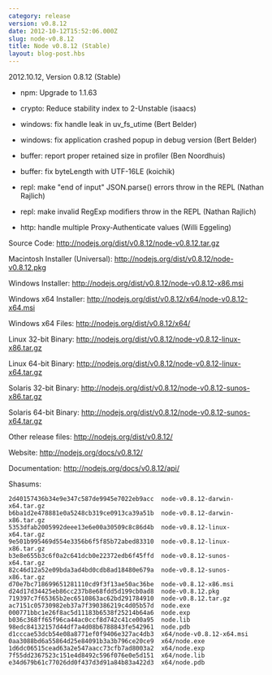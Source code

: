 ```yaml
---
category: release
version: v0.8.12
date: 2012-10-12T15:52:06.000Z
slug: node-v0.8.12
title: Node v0.8.12 (Stable)
layout: blog-post.hbs
---
```


2012.10.12, Version 0.8.12 (Stable)

* npm: Upgrade to 1.1.63

* crypto: Reduce stability index to 2-Unstable (isaacs)

* windows: fix handle leak in uv_fs_utime (Bert Belder)

* windows: fix application crashed popup in debug version (Bert Belder)

* buffer: report proper retained size in profiler (Ben Noordhuis)

* buffer: fix byteLength with UTF-16LE (koichik)

* repl: make "end of input" JSON.parse() errors throw in the REPL (Nathan Rajlich)

* repl: make invalid RegExp modifiers throw in the REPL (Nathan Rajlich)

* http: handle multiple Proxy-Authenticate values (Willi Eggeling)


Source Code: http://nodejs.org/dist/v0.8.12/node-v0.8.12.tar.gz

Macintosh Installer (Universal): http://nodejs.org/dist/v0.8.12/node-v0.8.12.pkg

Windows Installer: http://nodejs.org/dist/v0.8.12/node-v0.8.12-x86.msi

Windows x64 Installer: http://nodejs.org/dist/v0.8.12/x64/node-v0.8.12-x64.msi

Windows x64 Files: http://nodejs.org/dist/v0.8.12/x64/

Linux 32-bit Binary: http://nodejs.org/dist/v0.8.12/node-v0.8.12-linux-x86.tar.gz

Linux 64-bit Binary: http://nodejs.org/dist/v0.8.12/node-v0.8.12-linux-x64.tar.gz

Solaris 32-bit Binary: http://nodejs.org/dist/v0.8.12/node-v0.8.12-sunos-x86.tar.gz

Solaris 64-bit Binary: http://nodejs.org/dist/v0.8.12/node-v0.8.12-sunos-x64.tar.gz

Other release files: http://nodejs.org/dist/v0.8.12/

Website: http://nodejs.org/docs/v0.8.12/

Documentation: http://nodejs.org/docs/v0.8.12/api/

Shasums:

```
2d40157436b34e9e347c587de9945e7022eb9acc  node-v0.8.12-darwin-x64.tar.gz
b6ba1d2e478881e0a5248cb319ce0913ca39a51b  node-v0.8.12-darwin-x86.tar.gz
5353dfab2005992deee13e6e00a30509c8c86d4b  node-v0.8.12-linux-x64.tar.gz
9e501b995469d554e3356b6f5f85b72abed83310  node-v0.8.12-linux-x86.tar.gz
b3e8e655b3c6f0a2c641dcb0e22372edb6f45ffd  node-v0.8.12-sunos-x64.tar.gz
82c46d12a52e09bda3ad4bd0cdb8ad18480e679a  node-v0.8.12-sunos-x86.tar.gz
d70e7bc718699651281110cd9f3f13ae50ac36be  node-v0.8.12-x86.msi
d24d17d34425eb86cc237b8e68fdd5d199cb0ad8  node-v0.8.12.pkg
719397c7f65365b2ec6510863ac62bd291784910  node-v0.8.12.tar.gz
ac7151c05730982eb37a7f390386219c4d05b57d  node.exe
000771bbc1e26f8ac5d11183b6538f25214b64a6  node.exp
b036c368ff65f96ca44ac0ccf8d742c41ce00a95  node.lib
98edc84132157d44df7a4d08b6788843fe542961  node.pdb
d1cccae53dcb54e08a8771ef0f9406e327ac4db3  x64/node-v0.8.12-x64.msi
0aa3088bd6a55864d25e84091b3a3b796ce20ce9  x64/node.exe
1d6dc06515cead63a2e547aacc73cfb7ad8003a2  x64/node.exp
7f55dd2367523c151e4d8492c596f076e0e5d151  x64/node.lib
e34d679b61c77026dd0f437d3d91a84b83a422d3  x64/node.pdb
```
